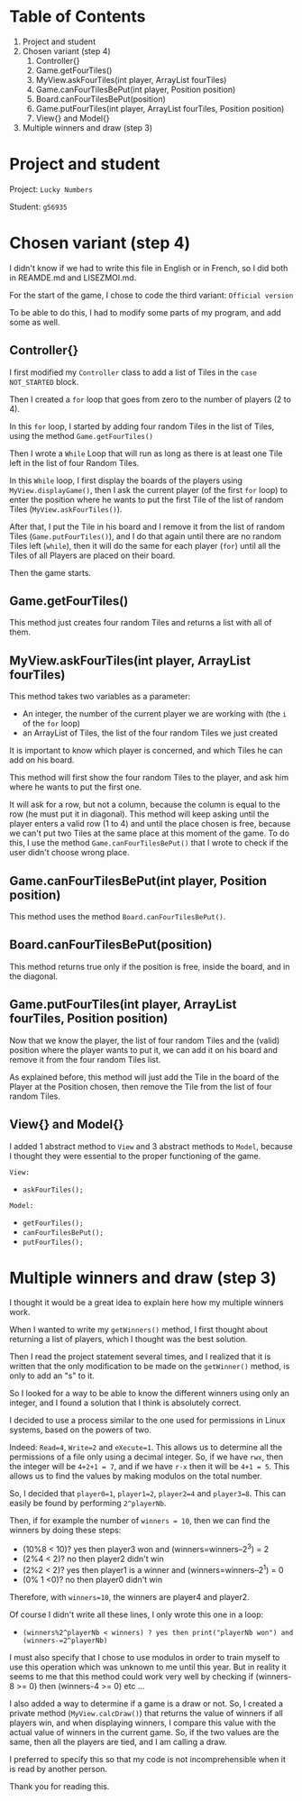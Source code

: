 
# Table of Contents

1.  Project and student
2.  Chosen variant (step 4)
    1.  Controller{}
    2.  Game.getFourTiles()
    3.  MyView.askFourTiles(int player, ArrayList<Tile> fourTiles)
    4.  Game.canFourTilesBePut(int player, Position position)
    5.  Board.canFourTilesBePut(position)
    6.  Game.putFourTiles(int player, ArrayList<Tile> fourTiles, Position position)
    7.  View{} and Model{}
3.  Multiple winners and draw (step 3)




# Project and student

Project: `Lucky Numbers`

Student: `g56935`



# Chosen variant (step 4)

I didn't know if we had to write this file in English or in French, so I did both in REAMDE.md and LISEZMOI.md.

For the start of the game, I chose to code the third variant: `Official version`

To be able to do this, I had to modify some parts of my program, and add some as well.



## Controller{}

I first modified my `Controller` class to add a list of Tiles in the `case NOT_STARTED` block.

Then I created a `for` loop that goes from zero to the number of players (2 to 4).

In this `for` loop, I started by adding four random Tiles in the list of Tiles, using the method `Game.getFourTiles()`

Then I wrote a `While` Loop that will run as long as there is at least one Tile left in the list of four Random Tiles.

In this `While` loop, I first display the boards of the players using `MyView.displayGame()`, then I ask the current player (of the first `for` loop) to enter the position where he wants to put the first Tile of the list of random Tiles (`MyView.askFourTiles()`).

After that, I put the Tile in his board and I remove it from the list of random Tiles (`Game.putFourTiles()`), and I do that again until there are no random Tiles left (`while`), then it will do the same for each player (`for`) until all the Tiles of all Players are placed on their board.

Then the game starts.



## Game.getFourTiles()

This method just creates four random Tiles and returns a list with all of them.



## MyView.askFourTiles(int player, ArrayList<Tile> fourTiles)

This method takes two variables as a parameter:

-   An integer, the number of the current player we are working with (the `i` of the `for` loop)
-   an ArrayList of Tiles, the list of the four random Tiles we just created

It is important to know which player is concerned,  and which Tiles he can add on his board.

This method will first show the four random Tiles to the player, and ask him where he wants to put the first one.

It will ask for a row, but not a column, because the column is equal to the row (he must put it in diagonal). This method will keep asking until the player enters a valid row (1 to 4) and until the place chosen is free, because we can't put two Tiles at the same place at this moment of the game. To do this, I use the method `Game.canFourTilesBePut()` that I wrote to check if the user didn't choose wrong place.



## Game.canFourTilesBePut(int player, Position position)

This method uses the method `Board.canFourTilesBePut()`.



## Board.canFourTilesBePut(position)

This method returns true only if the position is free, inside the board, and in the diagonal.



## Game.putFourTiles(int player, ArrayList<Tile> fourTiles, Position position)

Now that we know the player, the list of four random Tiles and the (valid) position where the player wants to put it, we can add it on his board and remove it from the four random Tiles list.

As explained before, this method will just add the Tile in the board of the Player at the Position chosen, then remove the Tile from the list of four random Tiles.



## View{} and Model{}

I added 1 abstract method to `View` and 3 abstract methods to `Model`, because I thought they were essential to the proper functioning of the game.

`View:`

-   `askFourTiles();`

`Model:`

-   `getFourTiles();`
-   `canFourTilesBePut();`
-   `putFourTiles();`



# Multiple winners and draw (step 3)

I thought it would be a great idea to explain here how my multiple winners work.

When I wanted to write my `getWinners()` method, I first thought about returning a list of players, which I thought was the best solution.

Then I read the project statement several times, and I realized that it is written that the only modification to be made on the `getWinner()` method, is only to add an "s" to it.

So I looked for a way to be able to know the different winners using only an integer, and I found a solution that I think is absolutely correct.

I decided to use a process similar to the one used for permissions in Linux systems, based on the powers of two.

Indeed: `Read=4`, `Write=2` and `eXecute=1`. This allows us to determine all the permissions of a file only using a decimal integer. So, if we have `rwx`, then the integer will be `4+2+1 = 7`, and if we have `r-x` then it will be `4+1 = 5`. This allows us to find the values ​​by making modulos on the total number.

So, I decided that `player0=1`, `player1=2`, `player2=4` and `player3=8`. This can easily be found by performing `2^playerNb`.

Then, if for example the number of `winners = 10`, then we can find the winners by doing these steps:

-   (10%8 < 10)? yes then player3 won and (winners=winners&#x2013;2<sup>3</sup>) = 2
-   (2%4 < 2)? no then player2 didn't win
-   (2%2 < 2)? yes then player1 is a winner and (winners=winners&#x2013;2<sup>1</sup>) = 0
-   (0% 1 <0)? no then player0 didn't win

Therefore, with `winners=10`, the winners are player4 and player2.

Of course I didn't write all these lines, I only wrote this one in a loop:

-   `(winners%2^playerNb < winners) ? yes then print("playerNb won") and (winners-=2^playerNb)`

I must also specify that I chose to use modulos in order to train myself to use this operation which was unknown to me until this year. But in reality it seems to me that this method could work very well by checking if (winners-8 >= 0) then (winners-4 >= 0) etc &#x2026;

I also added a way to determine if a game is a draw or not. So, I created a private method (`MyView.calcDraw()`) that returns the value of winners if all players win, and when displaying winners, I compare this value with the actual value of winners in the current game. So, if the two values are the same, then all the players are tied, and I am calling a draw.

I preferred to specify this so that my code is not incomprehensible when it is read by another person.

Thank you for reading this.

